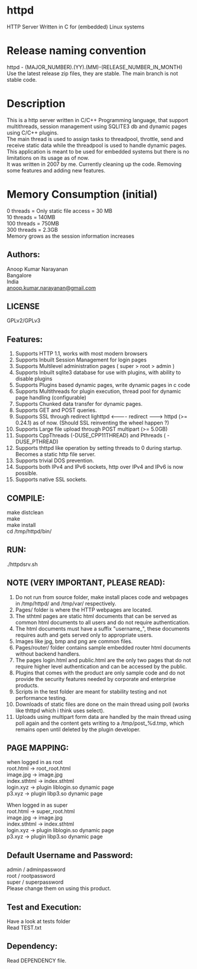 # httpd
HTTP Server Written in C for (embedded) Linux systems


# Release naming convention
httpd - (MAJOR_NUMBER).(YY).(MM)-(RELEASE_NUMBER_IN_MONTH)   
Use the latest release zip files, they are stable. The main branch is not stable code.


# Description
This is a http server written in C/C++ Programming language, that support multithreads, session management using SQLITE3 db and dynamic pages using C/C++ plugins.   
The main thread is used to assign tasks to threadpool, throttle, send and receive static data while the threadpool is used to handle dynamic pages.   
This application is meant to be used for embedded systems but there is no limitations on its usage as of now.   
It was written in 2007 by me. Currently cleaning up the code. Removing some features and adding new features.   


# Memory Consumption (initial)
0    threads = Only static file access = 30 MB    
10   threads = 140MB   
100  threads = 750MB   
300  threads = 2.3GB    
Memory grows as the session information increases    


Authors:
--------
Anoop Kumar Narayanan   
Bangalore   
India   
anoop.kumar.narayanan@gmail.com   


LICENSE
-------
GPLv2/GPLv3


Features:
---------
1. Supports HTTP 1.1, works with most modern browsers
2. Supports Inbuilt Session Management for login pages
3. Supports Multilevel administration pages ( super > root > admin )
4. Supports Inbuilt sqlite3 database for use with plugins, with ability to disable plugins
5. Supports Plugins based dynamic pages, write dynamic pages in c code
6. Supports Multithreads for plugin execution, thread pool for dynamic page handling (configurable)
7. Supports Chunked data transfer for dynamic pages.
8. Supports GET and POST queries.
9. Supports SSL through redirect lighttpd <---- redirect ---> httpd (>= 0.24.1) as of now. (Should SSL reinventing the wheel happen ?)
10. Supports Large file upload through POST multipart (>= 5.0GB)
11. Supports CppThreads (-DUSE_CPP11THREAD) and Pthreads ( -DUSE_PTHREAD)
12. Supports thttpd like operation by setting threads to 0 during startup. Becomes a static http file server.
13. Supports trivial DOS prevention.    
14. Supports both IPv4 and IPv6 sockets, http over IPv4 and IPv6 is now possible.    
15. Supports native SSL sockets.


COMPILE:
--------
make distclean   
make    
make install    
cd /tmp/httpd/bin/    

RUN:
----
./httpdsrv.sh    


NOTE (VERY IMPORTANT, PLEASE READ):
-----------------------------------
1. Do not run from source folder, make install places code and webpages in /tmp/httpd/ and /tmp/var/ respectively.   
2. Pages/ folder is where the HTTP webpages are located.   
3. The sthtml pages are static html documents that can be served as common html documents to all users and do not require authentication.   
4. The html documents must have a suffix "username_", these documents requires auth and gets served only to appropriate users.   
5. Images like jpg, bmp and png are common files.   
6. Pages/router/ folder contains sample embedded router html documents without backend handlers.   
7. The pages login.html and public.html are the only two pages that do not require higher level authentication and can be accessed by the public.   
8. Plugins that comes with the product are only sample code and do not provide the security features needed by corporate and enterprise products.   
9. Scripts in the test folder are meant for stability testing and not performance testing.   
10. Downloads of static files are done on the main thread using poll (works like thttpd which i think uses select).    
11. Uploads using multipart form data are handled by the main thread using poll again and the content gets writing to a /tmp/post_%d.tmp, which remains open until deleted by the plugin developer.   


PAGE MAPPING:
--------------
when logged in as root   
root.html -> root_root.html   
image.jpg -> image.jpg   
index.sthtml -> index.sthtml   
login.xyz    -> plugin liblogin.so dynamic page   
p3.xyz       -> plugin libp3.so dynamic page   

When logged in as super   
root.html -> super_root.html   
image.jpg -> image.jpg   
index.sthtml -> index.sthtml   
login.xyz    -> plugin liblogin.so dynamic page   
p3.xyz       -> plugin libp3.so dynamic page   


Default Username and Password:
------------------------------
admin / adminpassword   
root  / rootpassword   
super / superpassword   
Please change them on using this product.   


Test and Execution:
-------------------
Have a look at tests folder   
Read TEST.txt   

Dependency:
-----------
Read DEPENDENCY file.




